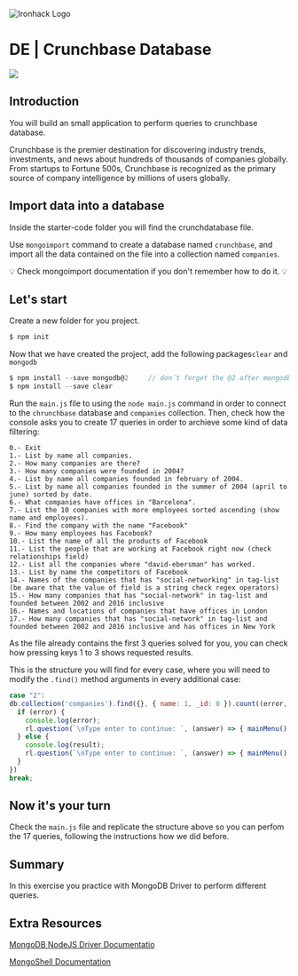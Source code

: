 ![Ironhack Logo](https://i.imgur.com/1QgrNNw.png)

# DE | Crunchbase Database

![](https://i.imgur.com/FqGd9jz.jpg)

## Introduction

You will build an small application to perform queries to crunchbase database.

Crunchbase is the premier destination for discovering industry trends, investments, and news about hundreds of thousands of companies globally. From startups to Fortune 500s, Crunchbase is recognized as the primary source of company intelligence by millions of users globally.

## Import data into a database

Inside the starter-code folder you will find the crunchdatabase file.

Use `mongoimport` command to create a database named `crunchbase`, and import all the data contained on the file into a collection named `companies`.

💡 Check mongoimport documentation if you don't remember how to do it. 💡



## Let's start

Create a new folder for you project.

```javascript
$ npm init
```

Now that we have created the project, add the following packages`clear` and `mongodb`

```javascript
$ npm install --save mongodb@2     // don´t forget the @2 after mongodb, this will force npm to install that specific version
$ npm install --save clear
```

Run the `main.js` file to using the `node main.js` command in order to connect to the `chrunchbase` database and `companies` collection. Then, check how the console asks you to create 17 queries in order to archieve some kind of data filtering:


```raw
0.- Exit
1.- List by name all companies.
2.- How many companies are there?
3.- How many companies were founded in 2004?
4.- List by name all companies founded in february of 2004.
5.- List by name all companies founded in the summer of 2004 (april to june) sorted by date.
6.- What companies have offices in "Barcelona".
7.- List the 10 companies with more employees sorted ascending (show name and employees).
8.- Find the company with the name "Facebook"
9.- How many employees has Facebook?
10.- List the name of all the products of Facebook
11.- List the people that are working at Facebook right now (check relationships field)
12.- List all the companies where "david-ebersman" has worked.
13.- List by name the competitors of Facebook
14.- Names of the companies that has "social-networking" in tag-list (be aware that the value of field is a string check regex operators)
15.- How many companies that has "social-network" in tag-list and founded between 2002 and 2016 inclusive
16.- Names and locations of companies that have offices in London
17.- How many companies that has "social-network" in tag-list and founded between 2002 and 2016 inclusive and has offices in New York
```

As the file already contains the first 3 queries solved for you, you can check how pressing keys 1 to 3 shows requested results. 

This is the structure you will find for every case, where you will need to modify the `.find()` method arguments in every additional case:

```javascript
case "2":
db.collection('companies').find({}, { name: 1, _id: 0 }).count((error, result) => {
  if (error) {
    console.log(error);
    rl.question(`\nType enter to continue: `, (answer) => { mainMenu() });
  } else {
    console.log(result);
    rl.question(`\nType enter to continue: `, (answer) => { mainMenu() });
  }
})
break;
```

## Now it's your turn

Check the `main.js` file and replicate the structure above so you can perfom the 17 queries, following the instructions how we did before.


## Summary

In this exercise you practice with MongoDB Driver to perform different queries.

## Extra Resources

[MongoDB NodeJS Driver Documentatio](http://mongodb.github.io/node-mongodb-native/2.2/quick-start/)

[MongoShell Documentation](https://docs.mongodb.com/manual/)
